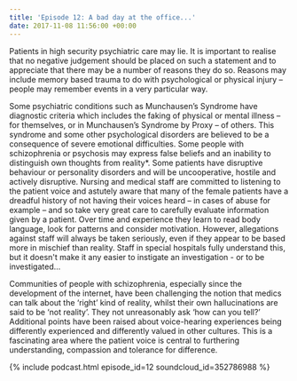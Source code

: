 ```yaml
---
title: 'Episode 12: A bad day at the office...'
date: 2017-11-08 11:56:00 +00:00
---
```


Patients in high security psychiatric care may lie. It is important to realise that no negative judgement should be placed on such a statement and to appreciate that there may be a number of reasons they do so. Reasons may include memory based trauma to do with psychological or physical injury – people may remember events in a very particular way. 

Some psychiatric conditions such as Munchausen’s Syndrome have diagnostic criteria which includes the faking of physical or mental illness – for themselves, or in Munchausen’s Syndrome by Proxy – of others. This syndrome and some other psychological disorders are believed to be a consequence of severe emotional difficulties. Some people with schizophrenia or psychosis may express false beliefs and an inability to distinguish own thoughts from reality\*. Some patients have disruptive behaviour or personality disorders and will be uncooperative, hostile and actively disruptive. Nursing and medical staff are committed to listening to the patient voice and astutely aware that many of the female patients have a dreadful history of not having their voices heard – in cases of abuse for example – and so take very great care to carefully evaluate information given by a patient. Over time and experience they learn to read body language, look for patterns and consider motivation. However, allegations against staff will always be taken seriously, even if they appear to be based more in mischief than reality. Staff in special hospitals fully understand this, but it doesn't make it any easier to instigate an investigation - or to be investigated…

Communities of people with schizophrenia, especially since the development of the internet, have been challenging the notion that medics can talk about the ‘right’ kind of reality, whilst their own hallucinations are said to be ‘not reality’. They not unreasonably ask ‘how can you tell?’ Additional points have been raised about voice-hearing experiences being differently experienced and differently valued in other cultures. This is a fascinating area where the patient voice is central to furthering understanding, compassion and tolerance for difference.

{% include podcast.html episode_id=12 soundcloud_id=352786988 %}